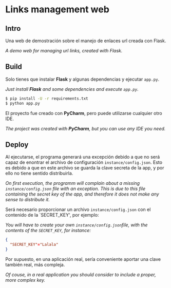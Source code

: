 # Links management web

## Intro

Una web de demostración sobre el manejo de enlaces url creada con Flask.

<i>A demo web for managing url links, created with Flask.</i>

## Build

Solo tienes que instalar **Flask** y algunas dependencias y ejecutar `app.py`.

<i>Just install **Flask** and some dependencies and execute `app.py`.</i>

```bash
$ pip install -U -r requirements.txt
$ python app.py
```

El proyecto fue creado con **PyCharm**, pero puede utilizarse cualquier otro IDE.

<i>The project was created with **PyCharm**, but you can use any IDE you need.</i>

## Deploy

Al ejecutarse, el programa generará una excepción debido a que no será capaz de enontrar el archivo de configuración `instance/config.json`. Esto es debido a que en este archivo se guarda la clave secreta de la app, y por ello no tiene sentido distribuirla.

*On first execution, the programm will complain about a missing `instance/config.json` file with an exception. This is due to this file containing the secret key of the app, and therefore it does not make any sense to distribute it.*

Será necesario proporcionar un archivo `instance/config.json` con el contenido de la `SECRET_KEY', por ejemplo:

*You will have to create your own `instance/config.json`file, with the contents of the `SECRET_KEY`, for instance:*

```json
{
  "SECRET_KEY"="Lalala"
}
```

Por supuesto, en una aplicación real, sería conveniente aportar una clave también real, más compleja.

*Of couse, in a real application you should consider to include a proper, more complex key.*
